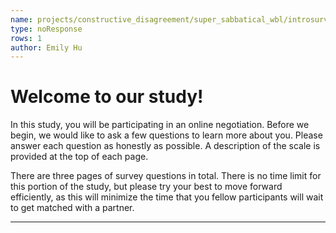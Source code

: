 ```yaml
---
name: projects/constructive_disagreement/super_sabbatical_wbl/introsurvey_preamble.md
type: noResponse
rows: 1
author: Emily Hu
---
```


# Welcome to our study!

In this study, you will be participating in an online negotiation. Before we begin, we would like to ask a few questions to learn more about you. Please answer each question as honestly as possible. A description of the scale is provided at the top of each page.

There are three pages of survey questions in total. There is no time limit for this portion of the study, but please try your best to move forward efficiently, as this will minimize the time that you fellow participants will wait to get matched with a partner. 

---